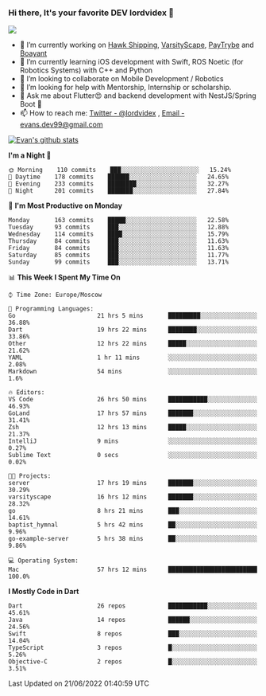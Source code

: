 ### Hi there, It's your favorite DEV lordvidex 👋
<img src="https://komarev.com/ghpvc/?username=lordvidex&label=Views&color=blue&style=plastic" />
<!--
**lordvidex/lordvidex** is a ✨ _special_ ✨ repository because its `README.md` (this file) appears on your GitHub profile.
Here are some ideas to get you started:
-->

- 🔭 I’m currently working on [Hawk Shipping](https://hawkshipping.com), [VarsityScape](https://varsityscape.com), [PayTrybe](https://www.paytrybe.com) and [Boayant](https://www.github.com/boayant-dev)
- 🌱 I’m currently learning iOS development with Swift, ROS Noetic (for Robotics Systems) with C++ and Python
- 👯 I’m looking to collaborate on Mobile Development / Robotics
- 🤔 I’m looking for help with Mentorship, Internship or scholarship.
- 💬 Ask me about Flutter😍 and backend development with NestJS/Spring Boot 🔮
- 📫 How to reach me: [Twitter - @lordvidex](https://twitter.com/lordvidex) , [Email - evans.dev99@gmail.com](mailto:evans.dev99@gmail.com?body=Hello%20Evans,)

<div>
<!-- <a href="https://github.com/lordvidex">
  <img src="https://github-readme-stats.vercel.app/api/top-langs/?username=lordvidex&theme=light" />
</a>    -->
<!-- [![Top Langs](https://github-readme-stats.vercel.app/api/top-langs/?username=lordvidex)](https://github.com/lordvidex/)  -->

<a href="https://github.com/lordvidex">
 <img src="https://github-readme-stats.vercel.app/api?username=lordvidex&show_icons=true&theme=light&line_height=27" alt="Evan's github stats"/>
</a>
</div>


<!--
  <a href="https://github.com/iampawan/FlutterExampleApps">
    <img align="center" src="https://github-readme-stats.vercel.app/api/pin/?username=iampawan&repo=FlutterExampleApps&theme=light" />

  </a>
  <a href="https://github.com/iampawan/VelocityX">
   <img align="center" src="https://github-readme-stats.vercel.app/api/pin/?username=iampawan&repo=VelocityX&theme=light" />
  </a>
-->
<!--START_SECTION:waka-->
**I'm a Night 🦉** 

```text
🌞 Morning    110 commits    ███░░░░░░░░░░░░░░░░░░░░░░   15.24% 
🌆 Daytime    178 commits    ██████░░░░░░░░░░░░░░░░░░░   24.65% 
🌃 Evening    233 commits    ████████░░░░░░░░░░░░░░░░░   32.27% 
🌙 Night      201 commits    ███████░░░░░░░░░░░░░░░░░░   27.84%

```
📅 **I'm Most Productive on Monday** 

```text
Monday       163 commits    █████░░░░░░░░░░░░░░░░░░░░   22.58% 
Tuesday      93 commits     ███░░░░░░░░░░░░░░░░░░░░░░   12.88% 
Wednesday    114 commits    ████░░░░░░░░░░░░░░░░░░░░░   15.79% 
Thursday     84 commits     ███░░░░░░░░░░░░░░░░░░░░░░   11.63% 
Friday       84 commits     ███░░░░░░░░░░░░░░░░░░░░░░   11.63% 
Saturday     85 commits     ███░░░░░░░░░░░░░░░░░░░░░░   11.77% 
Sunday       99 commits     ███░░░░░░░░░░░░░░░░░░░░░░   13.71%

```


📊 **This Week I Spent My Time On** 

```text
⌚︎ Time Zone: Europe/Moscow

💬 Programming Languages: 
Go                       21 hrs 5 mins       █████████░░░░░░░░░░░░░░░░   36.88% 
Dart                     19 hrs 22 mins      ████████░░░░░░░░░░░░░░░░░   33.86% 
Other                    12 hrs 22 mins      █████░░░░░░░░░░░░░░░░░░░░   21.62% 
YAML                     1 hr 11 mins        ░░░░░░░░░░░░░░░░░░░░░░░░░   2.08% 
Markdown                 54 mins             ░░░░░░░░░░░░░░░░░░░░░░░░░   1.6%

🔥 Editors: 
VS Code                  26 hrs 50 mins      ███████████░░░░░░░░░░░░░░   46.93% 
GoLand                   17 hrs 57 mins      ███████░░░░░░░░░░░░░░░░░░   31.41% 
Zsh                      12 hrs 13 mins      █████░░░░░░░░░░░░░░░░░░░░   21.37% 
IntelliJ                 9 mins              ░░░░░░░░░░░░░░░░░░░░░░░░░   0.27% 
Sublime Text             0 secs              ░░░░░░░░░░░░░░░░░░░░░░░░░   0.02%

🐱‍💻 Projects: 
server                   17 hrs 19 mins      ███████░░░░░░░░░░░░░░░░░░   30.29% 
varsityscape             16 hrs 12 mins      ███████░░░░░░░░░░░░░░░░░░   28.32% 
go                       8 hrs 21 mins       ███░░░░░░░░░░░░░░░░░░░░░░   14.61% 
baptist_hymnal           5 hrs 42 mins       ██░░░░░░░░░░░░░░░░░░░░░░░   9.96% 
go-example-server        5 hrs 38 mins       ██░░░░░░░░░░░░░░░░░░░░░░░   9.86%

💻 Operating System: 
Mac                      57 hrs 12 mins      █████████████████████████   100.0%

```

**I Mostly Code in Dart** 

```text
Dart                     26 repos            ███████████░░░░░░░░░░░░░░   45.61% 
Java                     14 repos            ██████░░░░░░░░░░░░░░░░░░░   24.56% 
Swift                    8 repos             ███░░░░░░░░░░░░░░░░░░░░░░   14.04% 
TypeScript               3 repos             █░░░░░░░░░░░░░░░░░░░░░░░░   5.26% 
Objective-C              2 repos             █░░░░░░░░░░░░░░░░░░░░░░░░   3.51%

```



 Last Updated on 21/06/2022 01:40:59 UTC
<!--END_SECTION:waka-->
